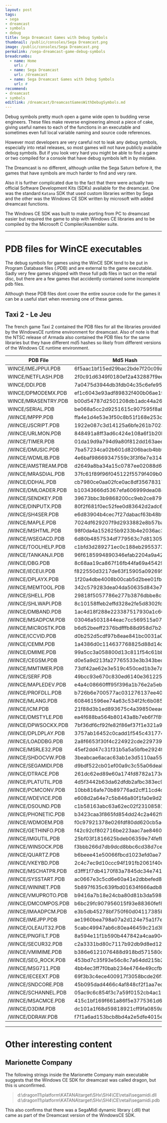 ```yaml
---
layout: post
tags: 
- sega
- dreamcast
- symbols
- debug
title: Sega Dreamcast Games with Debug Symbols
thumbnail: /public/consoles/Sega Dreamcast.png
image: /public/consoles/Sega Dreamcast.png
permalink: /sega-dreamcast-game-debug-symbols
breadcrumbs:
  - name: Home
    url: /
  - name: Sega Dreamcast
    url: /dreamcast
  - name: Sega Dreamcast Games with Debug Symbols
    url: #
recommend:
- dreamcast
- symbols
editlink: /dreamcast/DreamcastGamesWithDebugSymbols.md
---
```


Debug symbols pretty much open a game wide open to budding verse engineers. These files make reverse engineering almost a piece of cake, giving useful names to each of the functions in an executable and sometimes even full local variable naming and source code references.

However most developers are very careful not to leak any debug symbols, especially into retail releases, so most games will not have publicly available debug symbols. But if you look very hard you might be able to find a game or two compiled for a console that have debug symbols left in by mistake.

The Dreamcast is no different, although unlike the Sega Saturn before it, the games that have symbols are much harder to find and very rare. 

Also it is further complicated due to the fact that there were actually two official Software Development Kits (SDKs) available for the dreamcast. One was the standard `Katana` SDK that  used custom libraries written by Sega and the other was the Windows CE SDK written by microsoft with added dreamcast functions.

The Windows CE SDK was built to make porting from PC to dreamcast easier but required the game to ship with Windows CE libraries and to be compiled by the Microsoft C Compiler/Assembler suite.

---
# PDB files for WinCE executables
The debug symbols for games using the WinCE SDK tend to be put in Program Database files (.PDB) and are external to the game executable. Sadly very few games shipped with these full pdb files in tact on the retail disc, but there are a few games that accidently contained some incomplete pdb files.

Although these PDB files dont cover the entire source code for the games it can be a useful start when reversing one of these games.

## Taxi 2 - Le Jeu
The french game Taxi 2 contained the PDB files for all the libraries provided by the WindowsCE runtime environment for dreamcast. Also of note is that the NTSC release of Armada also contained the PDB files for the same libraries but they have different md5 hashes so likely from different versions of the Windows CE runtime environment.

PDB File | Md5 Hash | Notes
---|---|---
WINCE/IMEJPPUI.PDB | 6f5aac1bf15ed29bac2bde7f20c09abd | 
WINCE/NETFLASH.PDB | 2f0c91d6349f0180ef2a432887f9ee78 | 
WINCE/DDI.PDB | 7a0475d3944db3fdb04c35c6efe955c6 | 
WINCE/DPMODEMX.PDB | ef1c6043e93adf89832f400b06ae1f70 | 
WINCE/MRASENTRY.PDB | b00d54787d2501208db1adc44a269532 | 
WINCE/SERIAL.PDB | be068a5cc2d9251615c907595f8ab2d4 | 
/WINCE/MPPP.PDB | ffa4e1d4e53e3f50c8b51f168e253cb7 | 
/WINCE/JSCRIPT.PDB | 1922e087c3d14125a6bfe261b7023ae5 | 
/WINCE/URLMON.PDB | 848491a8ff3ad6c424e108a6f1b20b44 | 
/WINCE/TIMER.PDB | 01da19d9a794d9a80f812dd163aeefb3 | 
/WINCE/DMUSIC.PDB | 7ba57234ca02b601d8206bacb4bbfc3d | 
/WINCE/WDMLIB.PDB | 4e6baf98669347559c3f3f6e7e3148af | 
/WINCE/AMSTREAM.PDB | d2649a8ba34a15c0787ee02088d66669 | 
/WINCE/MRASDIAL.PDB | 37fc61f89f96f045122f5579f409b0db | 
/WINCE/DDHAL.PDB | cb7980ce0aa02fce0ac8df35678317a0 | 
/WINCE/DMLOADER.PDB | b10343666d5367efa606999dea08871c | 
/WINCE/SENDKEY.PDB | 39673bbc3b9868200cc9eb2ce879402a | 
/WINCE/DINPUTX.PDB | 80f2f681f0ec52fee0d83642d2adc65b | 
/WINCE/SH4SER.PDB | e6d83904b4cec7f27dabacf63b48bf5b | 
/WINCE/MAPLE.PDB | 7024df629207f9d2933882e8b57ba3dd | 
/WINCE/MSHTML.PDB | 98f0da4a152625b9233b4e2036ac3683 | 
/WINCE/WSEGACD.PDB | 6d80b4857534df779563c7d81305ff1e | 
/WINCE/TOOLHELP.PDB | c1bfd3d289271ec0c188eb2955373fcf | 
/WINCE/TANKANJI.PDB | 96f6185994890346efab2204a9a42076 | 
/WINCE/DBG.PDB | 8c68aa19ca867f16fb44fa69a45429e0 | 
/WINCE/IECEUI.PDB | f822550d3217de63f15905a092695943 | 
/WINCE/DPLAYX.PDB | 1f20a4dbe4008b00cab5d2bee01fb1bd | 
/WINCE/MEMTOOL.PDB | 342c579283dea04da50635d843e7475d | 
/WINCE/SHELL.PDB | 29818f5057786e277b3876dbbe8cc5bf | 
/WINCE/SHLWAPI.PDB | 8c10158ffeb2effd328e2fe5d8302fd5 | 
/WINCE/DMBAND.PDB | 1ac4d18f288e223387517930a1c66637 | 
/WINCE/MSADPCM.PDB | 03046a5031844eac7cc569515a070196 | 
/WINCE/MICROSTK.PDB | b6d52beeff2376bdfffb88d958d7b2ce | 
/WINCE/ICCVID.PDB | d0b252d5cdf97b8eae841bc0031a0d3d | 
/WINCE/CEMM.PDB | 1a4386d0c114637768825d88d14c78ab | 
/WINCE/DMIME.PDB | 99a5cc3a058800d13c811f54c61bba79 | 
/WINCE/CEGSM.PDB | d0e5a9d213fa27765533e3b343bed706 | 
/WINCE/MMTIMER.PDB | 73df42ae62e3e519c450ced1b3e7a260 | 
/WINCE/SERF.PDB | 49bcc93e670c830ed6140e3612253970 | 
/WINCE/MAPLEDEV.PDB | e4a4c08660fff95f396a1b76e2a5eb06 | 
/WINCE/PROFDLL.PDB | b726b6e700577ac031276137ee409c46 | 
/WINCE/MLANG.PDB | 608461596ee74a63c534f2fc6b085acf | 
/WINCE/ICM.PDB | 21f88d3b1ed893675c4a39850eeae05f | 
/WINCE/DMSTYLE.PDB | ea4f688ba564b80143a8b7eb6f7f8f06 | 
/WINCE/DPWSOCKX.PDB | 7bf36df6cf92fe82f86ef37f1e321a96 | 
/WINCE/DPLDPLAY.PDB | 3757ab16452c0cadd1f545c431774d62 | 
/WINCE/LOADDBG.PDB | 2a8f6653f30f4c224922cde229739baa | 
/WINCE/MSRLE32.PDB | 45ef2dd47c31f31b5a5a5bfbe2924f41 | 
/WINCE/SHDOCVW.PDB | 3beabcae6acac63ab1e3d5110aa5504b | 
/WINCE/SEGAMIDI.PDB | d9bdf522cb01ef00a9c3c55a06deabc8 | 
/WINCE/DTRACE.PDB | 261dc62ed89e60a174fd8782a173e027 | 
/WINCE/PLATUTIL.PDB | 4d5f3442b63da62dfdb2afbc383ec9bc | 
/WINCE/PCMCONV.PDB | 10bb816afe70b89776ad2cff11cd4d44 | 
/WINCE/WDEVICE.PDB | e608d2a64e7c5b846a80f1fa0e9d2d4a | 
/WINCE/DSOUND.PDB | c1b58163abc63a62ec02f23108581a84 | 
/WINCE/PHONETIC.PDB | b3423caa3f865fd854dd24c2a462f834 | 
/WINCE/WDMOEM.PDB | f0c97921378e026fdf80dd620cb5addf | 
/WINCE/GETHINFO.PDB | f42c92cf802716be223aac7ae8460080 | 
/WINCE/IMGUTIL.PDB | 25bf03f1816625bdeb06359e74fefb02 | 
/WINCE/WINSOCK.PDB | f3bbb266d7db9dcd8bbc6cd38d7ce2a6 | 
/WINCE/QUARTZ.PDB | b6beee41e50066fbcd1023efd0ae721d | 
/WINCE/VKEYBD.PDB | 2c4c7ec9d10ccc94f191fb2061f40c01 | 
/WINCE/MSCHATPR.PDB | d3fff1f7db4170f83a7845dc34e741c6 | 
/WINCE/SYSSTART.PDB | ac0667e3c5cd6e60a41e2dbbefed87b4 | 
/WINCE/WININET.PDB | 5b897f635c639fbd01634f666adb850b | 
/WINCE/VMUPROTO.PDB | b9416a7b18e24cba80d81b3da598631c | 
/WINCE/DMCOMPOS.PDB | b6bc29fc907956015f93e88360fef80e | 
/WINCE/IMAADPCM.PDB | e3b5db45278bf750f60d04117385bef2 | 
/WINCE/IMEJPP.PDB | ae1960bea798a07a2d124e75a1f7e0ec | 
/WINCE/OLEAUT32.PDB | 5cabc49947ab6c80ea46459c21d3bbbf | 
/WINCE/PNGFILT.PDB | 8a594e11f1b590b447842a4caa9042ac | 
/WINCE/SECUR32.PDB | c2a3331bd80c7117b92db9d8ed120f5a | 
/WINCE/VMIMIME.PDB | b386e6121076488d918bd571580cb37a | 
/WINCE/SEG_ROCK.PDB | 453bd7c35f93e56c8c7a64dd215b2d45 | 
/WINCE/MSG711.PDB | 4bb4ec3ff7f0bab234e4764e49ccfbba | 
/WINCE/IECEEXT.PDB | 69f3b3c4ece400917f3058bcde26f356 | 
/WINCE/SNDCORE.PDB | 45b095dad4466c4af848cf2f1aa7edf8 | 
/WINCE/SCHANNEL.PDB | 05ac9c6c854f3c7a59f0152cb4ac1977 | 
/WINCE/MSACMCE.PDB | 415c1bf169f661a86f5e3775361d66a0 | 
/WINCE/D3DIM.PDB | dc101a1f68d59818921cff9fa0859ad8 | 
/WINCE/DDRAW.PDB | f7f1a6ad153bcb8bd4a2e5dfe4015e79 | 


---
# Other interesting content 

## Marionette Company
The following  strings inside the Marionette Company main executable suggests that the Windows CE SDK for dreamcast was called dragon, but this is unconfirmed.
> d:\\dragon11\\platform\\KATANA\\target\\SHx\\SH4\\CE\\retail\\segamidi.dll
> d:\\dragon11\\platform\\KATANA\\target\\SHx\\SH4\\CE\\retail\\segamidi.pdb

This also confirms that there was a SegaMidi dynamic library (.dll) that came as part of the Dreamcast version of the WindowsCE SDK.
